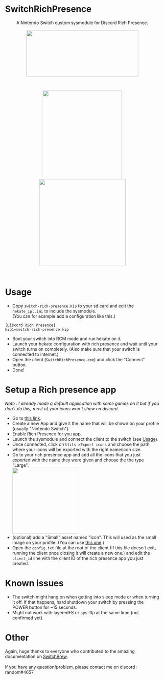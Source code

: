 # SwitchRichPresence
<p align="center">
  A Nintendo Switch custom sysmodule for Discord Rich Presence.<br><br>
  <img src="https://raw.githubusercontent.com/Random0666/Useless-stuff/master/SwitchRichPresence/images/sysmodule.png" width="365" height="151"/>
</p>
<br>
<p align="center">  
<img src="https://raw.githubusercontent.com/Random0666/Useless-stuff/master/SwitchRichPresence/images/discord.png" width="259" height="288"/>
<img src="https://raw.githubusercontent.com/Random0666/Useless-stuff/master/SwitchRichPresence/images/app.png"  width="283" height="281"/>
</p><br>

# Usage
- Copy `switch-rich-presence.kip` to your sd card and edit the `hekate_ipl.ini` to include the sysmodule.<br>
(You can for example add a configuration like this.)
```
[Discord Rich Presence]
kip1=switch-rich-presence.kip
```
- Boot your switch into RCM mode and run hekate on it.
- Launch your hekate configuration with rich presence and wait until your switch turns on completely. (Also make sure that your switch is connected to internet.)
- Open the client (`SwitchRichPresence.exe`) and click the "Connect" button.
- Done!

# Setup a Rich presence app
*Note : I already made a default application with some games on it but if you don't do this, most of your icons won't show on discord.*
- Go to [this link](https://discordapp.com/developers/applications/me).
- Create a new App and give it the name that will be shown on your profile (usually "Nintendo Switch").
- Enable Rich Presence for you app.
- Launch the sysmodule and connect the client to the switch (see [Usage](https://github.com/Random0666/SwitchRichPresence/blob/master/README.md#usage)).
- Once connected, click on `Utils->Export icons` and choose the path where your icons will be exported with the right name/icon size.
- Go to your rich presence app and add all the icons that you just exported with the name they were given and choose the the type "Large".
<br><img src="https://raw.githubusercontent.com/Random0666/Useless-stuff/master/SwitchRichPresence/images/upload_assets.png" with = "366" height = "215"><br>
- (optional) add a "Small" asset named "icon". This will used as the small image on your profile. (You can use [this one](https://raw.githubusercontent.com/Random0666/Useless-stuff/master/SwitchRichPresence/images/icon.png).)
- Open the `config.txt` file at the root of the client (If this file doesn't exit, running the client once closing it will create a new one.) and edit the `client_id` line  with the client ID of the rich presence app you just created.

# Known issues
- The switch might hang on when getting into sleep mode or when turning it off. If that happens, hard shutdown your switch by pressing the POWER button for ~15 seconds.
- Might not work with layeredFS or sys-ftp at the same time (not confirmed yet).

# Other
Again, huge thanks to everyone who contributed to the amazing documentation on [SwitchBrew](http://switchbrew.org/index.php?title=Main_Page).<br><br>
If you have any question/problem, please contact me on discord : random#4657
